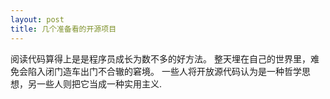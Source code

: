 ```yaml
---
layout: post
title: 几个准备看的开源项目
---
```


阅读代码算得上是是程序员成长为数不多的好方法。
整天埋在自己的世界里，难免会陷入闭门造车出门不合辙的窘境。
一些人将开放源代码认为是一种哲学思想，另一些人则把它当成一种实用主义.



